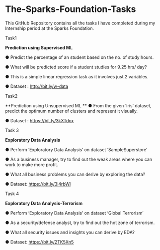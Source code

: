 # The-Sparks-Foundation-Tasks

This GitHub Repository contains all the tasks I have completed during my Internship period at the Sparks Foundation. 

Task1

**Prediction using Supervised ML**

● Predict the percentage of an student based on the no. of study hours.

● What will be predicted score if a student studies for 9.25 hrs/ day?

● This is a simple linear regression task as it involves just 2 variables.

● Dataset : http://bit.ly/w-data


Task2

**Prediction using Unsupervised ML
**
● From the given ‘Iris’ dataset, predict the optimum number of clusters and represent it visually.

● Dataset : https://bit.ly/3kXTdox

Task 3

**Exploratory Data Analysis**

● Perform ‘Exploratory Data Analysis’ on dataset ‘SampleSuperstore’

● As a business manager, try to find out the weak areas where you can work to make more profit.

● What all business problems you can derive by exploring the data?

● Dataset: https://bit.ly/3i4rbWl

Task 4

**Exploratory Data Analysis-Terrorism**

● Perform ‘Exploratory Data Analysis’ on dataset ‘Global Terrorism’

● As a security/defense analyst, try to find out the hot zone of terrorism.

● What all security issues and insights you can derive by EDA?

● Dataset: https://bit.ly/2TK5Xn5
